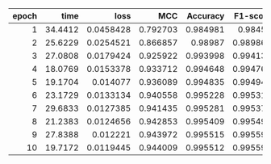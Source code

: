 |   epoch |    time |      loss |      MCC |   Accuracy |   F1-score |
|--------:|--------:|----------:|---------:|-----------:|-----------:|
|       1 | 34.4412 | 0.0458428 | 0.792703 |   0.984981 |   0.98453  |
|       2 | 25.6229 | 0.0254521 | 0.866857 |   0.98987  |   0.989865 |
|       3 | 27.0808 | 0.0179424 | 0.925922 |   0.993998 |   0.994134 |
|       4 | 18.0769 | 0.0153378 | 0.933712 |   0.994648 |   0.994761 |
|       5 | 19.1704 | 0.014077  | 0.936089 |   0.994835 |   0.994945 |
|       6 | 23.1729 | 0.0133134 | 0.940558 |   0.995228 |   0.995319 |
|       7 | 29.6833 | 0.0127385 | 0.941435 |   0.995281 |   0.995376 |
|       8 | 21.2383 | 0.0124656 | 0.942853 |   0.995409 |   0.995497 |
|       9 | 27.8388 | 0.012221  | 0.943972 |   0.995515 |   0.995596 |
|      10 | 19.7172 | 0.0119445 | 0.944009 |   0.995512 |   0.995595 |